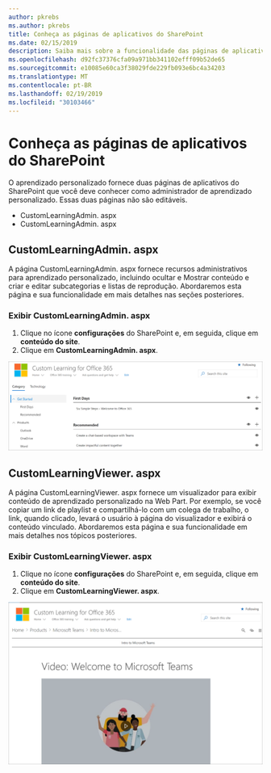 ```yaml
---
author: pkrebs
ms.author: pkrebs
title: Conheça as páginas de aplicativos do SharePoint
ms.date: 02/15/2019
description: Saiba mais sobre a funcionalidade das páginas de aplicativos do SharePoint em aprendizado personalizado
ms.openlocfilehash: d92fc37376cfa09a971bb341102efff09b52de65
ms.sourcegitcommit: e10085e60ca3f38029fde229fb093e6bc4a34203
ms.translationtype: MT
ms.contentlocale: pt-BR
ms.lasthandoff: 02/19/2019
ms.locfileid: "30103466"
---
```

# <a name="get-to-know-the-sharepoint-application-pages"></a>Conheça as páginas de aplicativos do SharePoint

O aprendizado personalizado fornece duas páginas de aplicativos do SharePoint que você deve conhecer como administrador de aprendizado personalizado. Essas duas páginas não são editáveis. 

- CustomLearningAdmin. aspx
- CustomLearningAdmin. aspx

## <a name="customlearningadminaspx"></a>CustomLearningAdmin. aspx

A página CustomLearningAdmin. aspx fornece recursos administrativos para aprendizado personalizado, incluindo ocultar e Mostrar conteúdo e criar e editar subcategorias e listas de reprodução. Abordaremos esta página e sua funcionalidade em mais detalhes nas seções posteriores.

### <a name="view-customlearningadminaspx"></a>Exibir CustomLearningAdmin. aspx

1. Clique no ícone **configurações** do SharePoint e, em seguida, clique em **conteúdo do site**. 
2. Clique em **CustomLearningAdmin. aspx**. 

![CG-adminapppage. png](media/cg-adminapppage.png)

## <a name="customlearningvieweraspx"></a>CustomLearningViewer. aspx
A página CustomLearningViewer. aspx fornece um visualizador para exibir conteúdo de aprendizado personalizado na Web Part. Por exemplo, se você copiar um link de playlist e compartilhá-lo com um colega de trabalho, o link, quando clicado, levará o usuário à página do visualizador e exibirá o conteúdo vinculado. Abordaremos esta página e sua funcionalidade em mais detalhes nos tópicos posteriores.

### <a name="view-customlearningvieweraspx"></a>Exibir CustomLearningViewer. aspx

1. Clique no ícone **configurações** do SharePoint e, em seguida, clique em **conteúdo do site**. 
2. Clique em **CustomLearningViewer. aspx**. 

![CG-viewerapppage. png](media/cg-viewerapppage.png)


